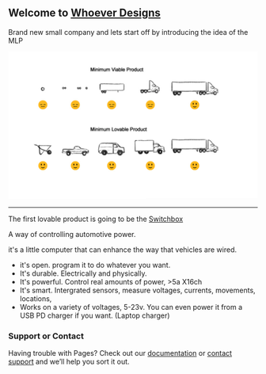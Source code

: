 ## Welcome to [Whoever Designs](https://whoeverdesigns.github.io/website/)

Brand new small company and lets start off by introducing the idea of the MLP

![MVP_VS_MinLoveableProduct](README.assets/MVP_VS_MinLoveableProduct.png)



---

The first lovable product is going to be the [Switchbox](https://github.com/andyle9191/Wire-Less_SwitchBox)

A way of controlling automotive power. 

it's a little computer that can enhance the way that vehicles are wired. 

* it's open. program it to do whatever you want.
* It's durable. Electrically and physically. 
* It's powerful. Control real amounts of power, >5a X16ch
* It's smart. Intergrated sensors, measure voltages, currents, movements, locations, 
* Works on a variety of voltages, 5-23v. You can even power it from a USB PD charger if you want. (Laptop charger)

### Support or Contact

Having trouble with Pages? Check out our [documentation](https://docs.github.com/categories/github-pages-basics/) or [contact support](https://support.github.com/contact) and we’ll help you sort it out.
